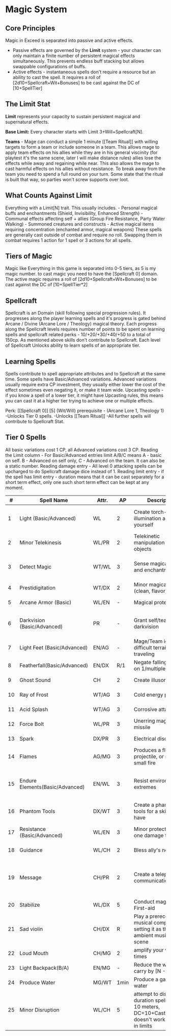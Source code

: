 # Magic System

## Core Principles

Magic in Exceed is separated into passive and active effects. 
- Passive effects are governed by the **Limit** system - your character can only maintain a finite number of persistent magical effects simultaneously. This prevents endless buff stacking but allows swappable configurations of buffs. 
- Active effects - instantaneous spells don't require a resource but an ability to cast the spell. It requires a roll of [2d10+Spellcraft+Wit+Bonuses] to be cast against the DC of [10+SpellTier]

## The Limit Stat
**Limit** represents your capacity to sustain persistent magical and supernatural effects.

**Base Limit:** Every character starts with Limit 3+Will+Spellcraft[N].

**Teams** - Mage can conduct a simple 1 minute [[Team Ritual]] with willing targets to form a team or include someone in a team. This allows mage to apply team effects on his allies while they are in his general viscinity (for playtest it's the same scene, later I will make distance rules) allies lose the effects while away and regaining while near. This also allows the mage to cast harmful effects on his allies without resistance. To break away from the team you need to spend a full round on your turn. Some state that the ritual is built that way, so parties won't screw supports over loot.

## What Counts Against Limit
Everything with a Limit[N] trait. This usually includes.
    - Personal magical buffs and enchantments (Shield, Invisibility, Enhanced Strength)
    - Communal effects affecting self + allies (Group Fire Resistance, Party Water Walking)
    - Summoned creatures and constructs
    - Active magical items requiring concentration (enchanted armor, magical weapons)
These spells are generally cast outside of combat and require no roll. Swapping them in combat requires 1 action for 1 spell or 3 actions for all spells.

## Tiers of Magic
Magic like Everything in this game is separated into 0-5 tiers, as 5 is my magic number. to cast magic you need to have the [Spellcraft 0] domain.  The active magic requires a roll of [2d10+Spellcraft+Wit+Bonuses] to be cast against the DC of [10+SpellTier*2]
## Spellcraft
Spellcraft is an Domain (skill following special progression rules). It progresses along the player learning spells and it's progress is gated behind Arcane / Divine (Arcane Lore / Theology) magical theory. 
Each progress along the Spellcraft levels requires number of points to be spent on learning spells and spellcraft related perks - 10/+20/+30/+40/+50 to a total of 150cp. As mentioned above skills don't contribute to Spellcraft.
Each level of Spellcraft Unlocks ability to learn spells of an appropriate tier.
## Learning Spells
Spells contribute to spell appropriate attributes and to Spellcraft at the same time.
Some spells have Basic/Advanced variations. Advanced variations usually require extra CP investment, they usually either lower the cost of the effect sometimes even negating it, or make it team wide.
Upcasting spells - if you know a spell of a lower tier, it might have Upcasting rules, this means you can cast it at a higher tier trying to achieve one or multiple effects.

Perk: [[Spellcraft 0]] [5] (Wit/Will) prerequisite - (Arcane Lore 1, Theology 1)
-Unlocks Tier 0 spells.
-Unlocks [[Team Ritual]]
-All further spells will contribute to Spellcraft Stat.
## Tier 0 Spells
All basic variations cost 1 CP, all Advanced variations cost 3 CP. 
Reading the Limit column - For Basic/Advanced entries limit A/B/C means  A - basic on self. B - Advanced on self only, C - Advanced on the team. It can also be a static number.
Reading damage entry - All level 0 attacking spells can be upcharged to do Spellcraft damage dice instead of 1.
Reading limit entry - if the spell has limit entry - duration means that it can be cast separately for a short term effect, only one such short term effect can be kept at any moment.

| #   | Spell Name                      | Attr. | AP   | Description                                                                                                | Limit       | Damage/Effect                                                              | Duration                 |
| --- | ------------------------------- | ----- | ---- | ---------------------------------------------------------------------------------------------------------- | ----------- | -------------------------------------------------------------------------- | ------------------------ |
| 1   | Light (Basic/Advanced)          | WL    | 2    | Create torch-level illumination around yourself                                                            | Limit 1/0/1 | Bright light 10m on self/party members                                     | 10 minutes if as a spell |
| 2   | Minor Telekinesis               | WL/PR | 2    | Telekinetic manipulation of small objects                                                                  | -           | 2kg max, 10m range                                                         | 1 minute                 |
| 3   | Detect Magic                    | WT/WL | 3    | Sense magical auras and enchantments                                                                       | Limit 1     | See magic within 10m                                                       | 10 minutes as a spell    |
| 4   | Prestidigitation                | WT/DX | 2    | Minor magical effects (clean, flavor, color)                                                               | -           | Cosmetic effects                                                           | 1 minute                 |
| 5   | Arcane Armor (Basic)            | WL/EN | -    | Magical protection                                                                                         | Limit 1     | +1 Armor                                                                   | -                        |
| 6   | Darkvision (Basic/Advanced)     | PR    | -    | Grant self/team darkvision                                                                                 | Limit 1/0/1 | 5m black and white darkvision on self/team                                 | -                        |
| 7   | Light Feet (Basic/Advanced)     | EN/AG | -    | Mage/Team ignores difficult terrain while traveling                                                        | Limit 1/0/1 | -                                                                          | -                        |
| 8   | Featherfall(Basic/Advanced)     | EN/DX | R/1  | Negate falling damage on 1/multiple targets                                                                | -           | -                                                                          | 1 minute                 |
| 9   | Ghost Sound                     | CH    | 2    | Create illusory sounds                                                                                     | -           | Audio illusion                                                             | 10 seconds               |
| 10  | Ray of Frost                    | WT/AG | 3    | Cold energy projectile                                                                                     | -           | 1d4 cold damage                                                            | Instant                  |
| 11  | Acid Splash                     | WT/AG | 3    | Corrosive attack                                                                                           | -           | 1d6 acid damage                                                            | Instant                  |
| 12  | Force Bolt                      | WL/PR | 3    | Unerring magical missile                                                                                   | -           | 1d4+1 force damage                                                         | Instant                  |
| 13  | Spark                           | DX/PR | 3    | Electrical discharge                                                                                       | -           | 1d4 electric damage                                                        | Instant                  |
| 14  | Flames                          | AG/MG | 3    | Produces a flame projectile, or supress a small fire                                                       | -           | 1d4 fire damage                                                            | Instant                  |
| 15  | Endure Elements(Basic/Advanced) | EN/WL | 3    | Resist environmental extremes                                                                              | Limit 1/0/1 | Ignore minor environmental effects, like rain or dust storm                | -                        |
| 16  | Phantom Tools                   | DX/WT | 3    | Create a phantom tools for a skill you have                                                                | -           | -                                                                          | 1 minute                 |
| 17  | Resistance (Basic/Advanced)     | WL/EN | 3    | Minor protection from one damage type                                                                      | Limit 1     | -1/Spellcraft damage from chosen type                                      | -                        |
| 18  | Guidance                        | WL/CH | 2    | Bless ally's next action                                                                                   | -           | +1 to ally's next roll                                                     | 1 round                  |
| 19  | Message                         | CH/PR | 2    | Create a telepathic communication                                                                          | -           | 30m telepathic whisper, ignores range and visibility reqs for team members | 1 minute                 |
| 20  | Stabilize                       | WL/DX | 5    | Conduct magical First-aid                                                                                  | -           | First aid                                                                  | Instant                  |
| 21  | Sad violin                      | CH/DX | R    | Play a prerecorded musical composition setting it as the ambient music for the scene                       | -           | -                                                                          | 1 minute                 |
| 22  | Loud Mouth                      | CH/MG | 2    | amplify your voice 5 times                                                                                 | -           | -                                                                          | 1 minute                 |
| 23  | Light Backpack(B/A)             | EN/MG | -    | Reduce the weight you carry by [N - TBD]                                                                   | Limit 1/0/1 | -                                                                          | 1 minute                 |
| 24  | Produce Water                   | MG/WT | 1min | Produce a galon of water                                                                                   | -           | -                                                                          | -                        |
| 25  | Minor Disruption                | WL/CH | 5    | attempt to disrupt a duration spell within 10 meters, DC=10+CastersBonus, doesn't work on spells in limits | -           | -                                                                          | -                        |
